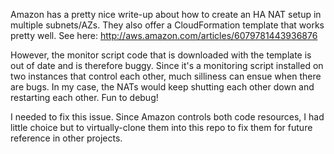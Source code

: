 Amazon has a pretty nice write-up about how to create an HA NAT setup in multiple subnets/AZs.  They also offer a CloudFormation template that works pretty well.
See here:  http://aws.amazon.com/articles/6079781443936876

However, the monitor script code that is downloaded  with the template is out of date and is therefore buggy.  Since it's a monitoring script installed on two instances that control each other, much silliness can ensue when there are bugs.  In my case, the NATs would keep shutting each other down and restarting each other.  Fun to debug!

I needed to fix this issue.  Since Amazon controls both code resources, I had little choice but to virtually-clone them into this repo to fix them for future reference in other projects.
